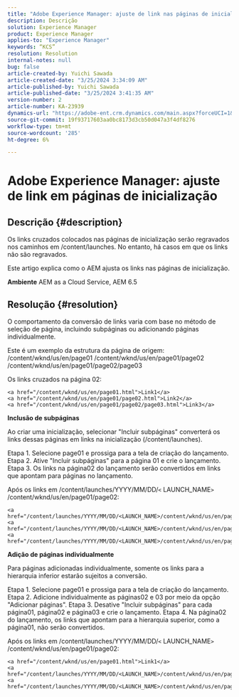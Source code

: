 ```yaml
---
title: "Adobe Experience Manager: ajuste de link nas páginas de inicialização"
description: Descrição
solution: Experience Manager
product: Experience Manager
applies-to: "Experience Manager"
keywords: “KCS”
resolution: Resolution
internal-notes: null
bug: false
article-created-by: Yuichi Sawada
article-created-date: "3/25/2024 3:34:09 AM"
article-published-by: Yuichi Sawada
article-published-date: "3/25/2024 3:41:35 AM"
version-number: 2
article-number: KA-23939
dynamics-url: "https://adobe-ent.crm.dynamics.com/main.aspx?forceUCI=1&pagetype=entityrecord&etn=knowledgearticle&id=68840384-58ea-ee11-a204-6045bd006268"
source-git-commit: 19f93717603aa0bc8173d3cb50d047a3f4df8276
workflow-type: tm+mt
source-wordcount: '285'
ht-degree: 6%

---
```


# Adobe Experience Manager: ajuste de link em páginas de inicialização

## Descrição {#description}


Os links cruzados colocados nas páginas de inicialização serão regravados nos caminhos em /content/launches. No entanto, há casos em que os links não são regravados.

Este artigo explica como o AEM ajusta os links nas páginas de inicialização.

<b>Ambiente</b>
AEM as a Cloud Service, AEM 6.5


## Resolução {#resolution}


O comportamento da conversão de links varia com base no método de seleção de página, incluindo subpáginas ou adicionando páginas individualmente.

Este é um exemplo da estrutura da página de origem: /content/wknd/us/en/page01 /content/wknd/us/en/page01/page02 /content/wknd/us/en/page01/page02/page03

Os links cruzados na página 02:


```
<a href="/content/wknd/us/en/page01.html">Link1</a>
<a href="/content/wknd/us/en/page01/page02.html">Link2</a>
<a href="/content/wknd/us/en/page01/page02/page03.html">Link3</a>
```


<b>Inclusão de subpáginas</b>

Ao criar uma inicialização, selecionar &quot;Incluir subpáginas&quot; converterá os links dessas páginas em links na inicialização (/content/launches).

Etapa 1. Selecione page01 e prossiga para a tela de criação do lançamento.
Etapa 2. Ative &quot;Incluir subpáginas&quot; para a página 01 e crie o lançamento.
Etapa 3. Os links na página02 do lançamento serão convertidos em links que apontam para páginas no lançamento.

Após os links em /content/launches/YYYY/MM/DD/`<` LAUNCH_NAME`>` /content/wknd/us/en/page01/page02:


```
<a href="/content/launches/YYYY/MM/DD/<LAUNCH_NAME>/content/wknd/us/en/page01.html">Link1</a>
<a href="/content/launches/YYYY/MM/DD/<LAUNCH_NAME>/content/wknd/us/en/page01/page02.html">Link2</a>
<a href="/content/launches/YYYY/MM/DD/<LAUNCH_NAME>/content/wknd/us/en/page01/page02/page03.html">Link3</a>
```


<b>Adição de páginas individualmente</b>

Para páginas adicionadas individualmente, somente os links para a hierarquia inferior estarão sujeitos a conversão.

Etapa 1. Selecione page01 e prossiga para a tela de criação do lançamento.
Etapa 2. Adicione individualmente as páginas02 e 03 por meio da opção &quot;Adicionar páginas&quot;.
Etapa 3. Desative &quot;Incluir subpáginas&quot; para cada página01, página02 e página03 e crie o lançamento.
Etapa 4. Na página02 do lançamento, os links que apontam para a hierarquia superior, como a página01, não serão convertidos.

Após os links em /content/launches/YYYY/MM/DD/`<` LAUNCH_NAME`>` /content/wknd/us/en/page01/page02:


```
<a href="/content/wknd/us/en/page01.html">Link1</a> 
<a href="/content/launches/YYYY/MM/DD/<LAUNCH_NAME>/content/wknd/us/en/page01/page02.html">Link2</a>
<a href="/content/launches/YYYY/MM/DD/<LAUNCH_NAME>/content/wknd/us/en/page01/page02/page03.html">Link3</a>
```

